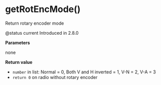 # getRotEncMode()

Return rotary encoder mode

@status current Introduced in 2.8.0

**Parameters**

none

**Return value**

* `number` in list: Normal = 0, Both V and H inverted = 1, V-N = 2, V-A = 3
* `return 0` on radio without rotary encoder
